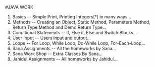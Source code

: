 #JAVA WORK
1. Basics -- Simple Print, Printing Integers(*) in many ways...
2. Methods -- Creating an Object, Static Method, Parameters Method, Return Type Method and Demo Return Type...
3. Conditional Statements -- If, Else if, Else and Switch Blocks...
4. User Input -- Users input and output...
5. Loops -- For Loop, While Loop, Do-While Loop, For-Each-Loop...
6. Sana Assignments -- All the homeworks by Sana...
7. Sana Work Shop -- Extra Classes By Sana...
8. Jahidul Assignments -- All homeworks by Jahidul...
